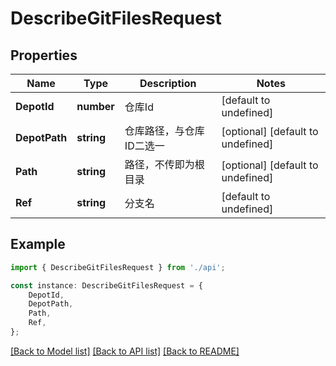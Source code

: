 # DescribeGitFilesRequest


## Properties

Name | Type | Description | Notes
------------ | ------------- | ------------- | -------------
**DepotId** | **number** | 仓库Id | [default to undefined]
**DepotPath** | **string** | 仓库路径，与仓库ID二选一 | [optional] [default to undefined]
**Path** | **string** | 路径，不传即为根目录 | [optional] [default to undefined]
**Ref** | **string** | 分支名 | [default to undefined]

## Example

```typescript
import { DescribeGitFilesRequest } from './api';

const instance: DescribeGitFilesRequest = {
    DepotId,
    DepotPath,
    Path,
    Ref,
};
```

[[Back to Model list]](../README.md#documentation-for-models) [[Back to API list]](../README.md#documentation-for-api-endpoints) [[Back to README]](../README.md)
